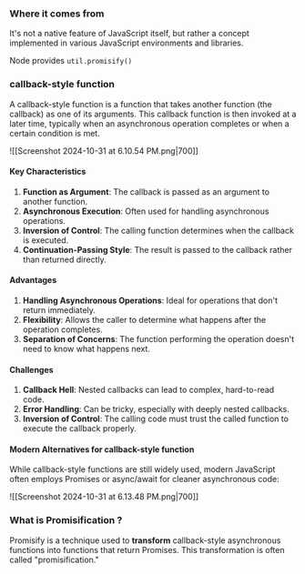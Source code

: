 
### Where it comes from

It's not a native feature of JavaScript itself, but rather a concept implemented in various JavaScript environments and libraries. 

Node provides `util.promisify()`


### callback-style function

A callback-style function is a function that takes another function (the callback) as one of its arguments. This callback function is then invoked at a later time, typically when an asynchronous operation completes or when a certain condition is met.

![[Screenshot 2024-10-31 at 6.10.54 PM.png|700]]

#### Key Characteristics

1. **Function as Argument**: The callback is passed as an argument to another function.
2. **Asynchronous Execution**: Often used for handling asynchronous operations.
3. **Inversion of Control**: The calling function determines when the callback is executed.
4. **Continuation-Passing Style**: The result is passed to the callback rather than returned directly.

#### Advantages

1. **Handling Asynchronous Operations**: Ideal for operations that don't return immediately.
2. **Flexibility**: Allows the caller to determine what happens after the operation completes.
3. **Separation of Concerns**: The function performing the operation doesn't need to know what happens next.

#### Challenges

1. **Callback Hell**: Nested callbacks can lead to complex, hard-to-read code.
2. **Error Handling**: Can be tricky, especially with deeply nested callbacks.
3. **Inversion of Control**: The calling code must trust the called function to execute the callback properly.


#### Modern Alternatives for callback-style function

While callback-style functions are still widely used, modern JavaScript often employs Promises or async/await for cleaner asynchronous code:


![[Screenshot 2024-10-31 at 6.13.48 PM.png|700]]


### What is Promisification ?

Promisify is a technique used to **transform** callback-style asynchronous functions into functions that return Promises. This transformation is often called "promisification."

